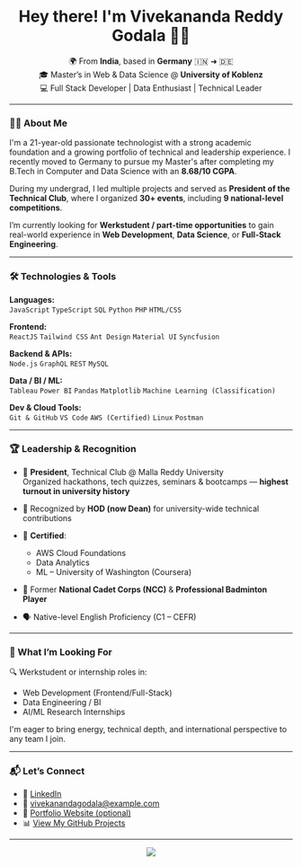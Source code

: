 <h1 align="center">Hey there! I'm Vivekananda Reddy Godala 👨‍💻</h1>

<p align="center">
  🌍 From <b>India</b>, based in <b>Germany</b> 🇮🇳 ➜ 🇩🇪<br>
  🎓 Master’s in Web & Data Science @ <b>University of Koblenz</b><br>
  💻 Full Stack Developer | Data Enthusiast | Technical Leader
</p>

---

### 👨‍🎓 About Me

I'm a 21-year-old passionate technologist with a strong academic foundation and a growing portfolio of technical and leadership experience. I recently moved to Germany to pursue my Master's after completing my B.Tech in Computer and Data Science with an **8.68/10 CGPA**.  

During my undergrad, I led multiple projects and served as **President of the Technical Club**, where I organized **30+ events**, including **9 national-level competitions**.

I’m currently looking for **Werkstudent / part-time opportunities** to gain real-world experience in **Web Development**, **Data Science**, or **Full-Stack Engineering**.


---

### 🛠️ Technologies & Tools

**Languages:**  
`JavaScript` `TypeScript` `SQL` `Python` `PHP` `HTML/CSS`

**Frontend:**  
`ReactJS` `Tailwind CSS` `Ant Design` `Material UI` `Syncfusion`

**Backend & APIs:**  
`Node.js` `GraphQL` `REST` `MySQL`

**Data / BI / ML:**  
`Tableau` `Power BI` `Pandas` `Matplotlib` `Machine Learning (Classification)`

**Dev & Cloud Tools:**  
`Git & GitHub` `VS Code` `AWS (Certified)` `Linux` `Postman`

---

### 🏆 Leadership & Recognition

- 🏅 **President**, Technical Club @ Malla Reddy University  
  Organized hackathons, tech quizzes, seminars & bootcamps — **highest turnout in university history**

- 🌟 Recognized by **HOD (now Dean)** for university-wide technical contributions

- 📜 **Certified**:  
  - AWS Cloud Foundations  
  - Data Analytics  
  - ML – University of Washington (Coursera)  

- 🏸 Former **National Cadet Corps (NCC)** & **Professional Badminton Player**  
- 🗣️ Native-level English Proficiency (C1 – CEFR)

---

### 🎯 What I’m Looking For

🔍 Werkstudent or internship roles in:
- Web Development (Frontend/Full-Stack)
- Data Engineering / BI
- AI/ML Research Internships

I'm eager to bring energy, technical depth, and international perspective to any team I join.

---

### 📬 Let’s Connect

- 💼 [LinkedIn](https://www.linkedin.com/in/your-profile)  
- 📧 vivekanandagodala@example.com  
- 📁 [Portfolio Website (optional)](https://your-portfolio.com)  
- 📊 [View My GitHub Projects](https://github.com/your-username)

---

<p align="center">
  <img src="https://github-readme-stats.vercel.app/api?username=your-username&show_icons=true&theme=gruvbox&hide=issues&count_private=true" />
</p>
